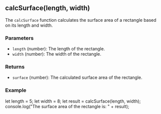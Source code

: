## calcSurface(length, width)

The `calcSurface` function calculates the surface area of a rectangle based on its length and width.

### Parameters

- `length` (number): The length of the rectangle.
- `width` (number): The width of the rectangle.

### Returns

- `surface` (number): The calculated surface area of the rectangle.

### Example

let length = 5;
let width = 8;
let result = calcSurface(length, width);
console.log("The surface area of the rectangle is: " + result);